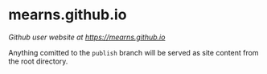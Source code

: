 # mearns.github.io

_Github user website at https://mearns.github.io_

Anything comitted to the `publish` branch will be served as site content from the root directory.
